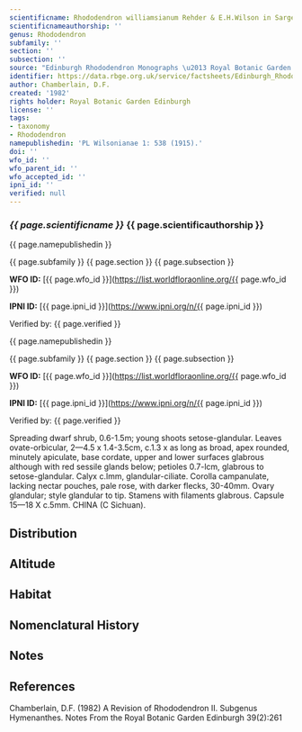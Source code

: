 ```yaml
---
scientificname: Rhododendron williamsianum Rehder & E.H.Wilson in Sargent (ed.)
scientificnameauthorship: ''
genus: Rhododendron
subfamily: ''
section: ''
subsection: ''
source: "Edinburgh Rhododendron Monographs \u2013 Royal Botanic Garden Edinburgh"
identifier: https://data.rbge.org.uk/service/factsheets/Edinburgh_Rhododendron_Monographs.xhtml
author: Chamberlain, D.F.
created: '1982'
rights holder: Royal Botanic Garden Edinburgh
license: ''
tags:
- taxonomy
- Rhododendron
namepublishedin: 'PL Wilsonianae 1: 538 (1915).'
doi: ''
wfo_id: ''
wfo_parent_id: ''
wfo_accepted_id: ''
ipni_id: ''
verified: null
---
```

### _{{ page.scientificname }}_ {{ page.scientificauthorship }}
 {{ page.namepublishedin }}

{{ page.subfamily }} {{ page.section }} {{ page.subsection }}

**WFO ID:** [{{ page.wfo_id }}](https://list.worldfloraonline.org/{{ page.wfo_id }})

**IPNI ID:** [{{ page.ipni_id }}](https://www.ipni.org/n/{{ page.ipni_id }})

Verified by: {{ page.verified }}

 {{ page.namepublishedin }}

{{ page.subfamily }} {{ page.section }} {{ page.subsection }}

**WFO ID:** [{{ page.wfo_id }}](https://list.worldfloraonline.org/{{ page.wfo_id }})

**IPNI ID:** [{{ page.ipni_id }}](https://www.ipni.org/n/{{ page.ipni_id }})

Verified by: {{ page.verified }}



Spreading dwarf shrub, 0.6-1.5m; young shoots setose-glandular. Leaves ovate-orbicular, 2—4.5 x 1.4-3.5cm, c.1.3 x as long as broad, apex rounded, minutely apiculate, base cordate, upper and lower surfaces glabrous although with red sessile glands below; petioles 0.7-lcm, glabrous to setose-glandular. Calyx c.lmm, glandular-ciliate. Corolla campanulate, lacking nectar pouches, pale rose, with darker flecks, 30-40mm. Ovary glandular; style glandular to tip. Stamens with filaments glabrous. Capsule 15—18 X c.5mm. CHINA (C Sichuan).

## Distribution


## Altitude


## Habitat


## Nomenclatural History

                       
## Notes


## References

Chamberlain, D.F. (1982) A Revision of Rhododendron II. Subgenus Hymenanthes. Notes From the Royal Botanic Garden Edinburgh 39(2):261
